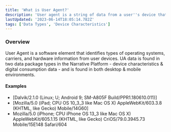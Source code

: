 ```yaml
---
title: 'What is User Agent?'
description: 'User agent is a string of data from a user''s device that represents data points like OS, browser, carrier, and hardware. '
lastUpdated: '2023-06-14T18:05:14.782Z'
tags: ['Data Types', 'Device Characteristics']
---
```

### Overview

User Agent is a software element that identifies types of operating systems, carriers, and hardware information from user devices. UA data is found in two data package types in the Narrative Platform - device characteristics & digital consumption data - and is found in both desktop & mobile environments. 

#### Examples

*   \[Dalvik/2.1.0 (Linux; U; Android 9; SM-A805F Build/PPR1.180610.011)\]
*   \[Mozilla/5.0 (iPad; CPU OS 10\_3\_3 like Mac OS X) AppleWebKit/603.3.8 (KHTML, like Gecko) Mobile/14G60\]
*   Mozilla/5.0 (iPhone; CPU iPhone OS 13\_3 like Mac OS X) AppleWebKit/605.1.15 (KHTML, like Gecko) CriOS/79.0.3945.73 Mobile/15E148 Safari/604

